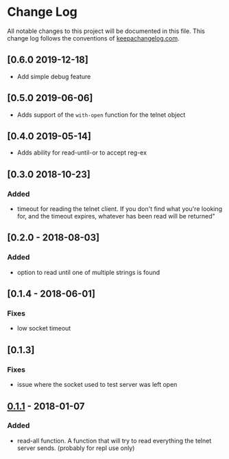# Change Log
All notable changes to this project will be documented in this file. This change log follows the conventions of [keepachangelog.com](http://keepachangelog.com/).

## [0.6.0 2019-12-18]
- Add simple debug feature

## [0.5.0 2019-06-06]
- Adds support of the `with-open` function for the telnet object

## [0.4.0 2019-05-14]
- Adds ability for read-until-or to accept reg-ex

## [0.3.0 2018-10-23]
### Added
- timeout for reading the telnet client. If you don't find what you're looking for, and the timeout expires, whatever has been read will be returned"

## [0.2.0 - 2018-08-03]
### Added
- option to read until one of multiple strings is found
## [0.1.4 - 2018-06-01]
### Fixes
- low socket timeout

## [0.1.3]
### Fixes
- issue where the socket used to test server was left open

## [0.1.1] - 2018-01-07
### Added
- read-all function. A function that will try to read everything the telnet server sends. (probably for repl use only)

[Unreleased]: https://github.com/komcrad/clj-telnet/compare/0.1.1...HEAD
[0.1.1]: https://github.com/komcrad/clj-telnet/compare/0.1.0...0.1.1

